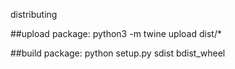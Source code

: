distributing

##upload package:
    python3 -m twine upload dist/*

##build package:
    python setup.py sdist bdist_wheel
